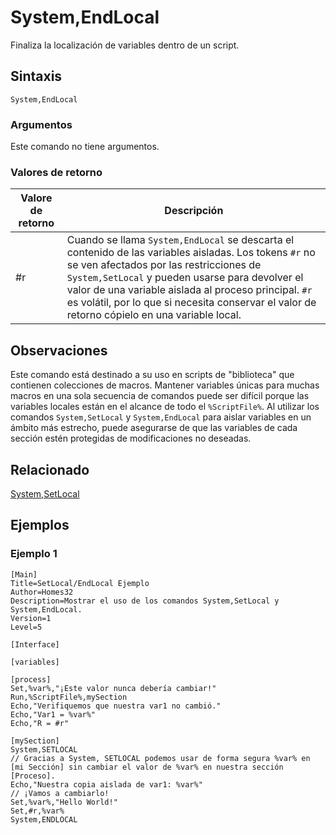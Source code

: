 # System,EndLocal

Finaliza la localización de variables dentro de un script.

## Sintaxis

```pebakery
System,EndLocal
```

### Argumentos

Este comando no tiene argumentos.

### Valores de retorno

| Valore de retorno | Descripción |
| --- | --- |
| #r | Cuando se llama `System,EndLocal` se descarta el contenido de las variables aisladas. Los tokens `#r` no se ven afectados por las restricciones de `System,SetLocal` y pueden usarse para devolver el valor de una variable aislada al proceso principal. `#r` es volátil, por lo que si necesita conservar el valor de retorno cópielo en una variable local. |

## Observaciones

Este comando está destinado a su uso en scripts de "biblioteca" que contienen colecciones de macros. Mantener variables únicas para muchas macros en una sola secuencia de comandos puede ser difícil porque las variables locales están en el alcance de todo el `%ScriptFile%`. Al utilizar los comandos `System,SetLocal` y `System,EndLocal` para aislar variables en un ámbito más estrecho, puede asegurarse de que las variables de cada sección estén protegidas de modificaciones no deseadas.

## Relacionado

[System,SetLocal](./SetLocal.md)

## Ejemplos

### Ejemplo 1

```pebakery
[Main]
Title=SetLocal/EndLocal Ejemplo
Author=Homes32
Description=Mostrar el uso de los comandos System,SetLocal y System,EndLocal.
Version=1
Level=5

[Interface]

[variables]

[process]
Set,%var%,"¡Este valor nunca debería cambiar!"
Run,%ScriptFile%,mySection
Echo,"Verifiquemos que nuestra var1 no cambió."
Echo,"Var1 = %var%"
Echo,"R = #r"

[mySection]
System,SETLOCAL
// Gracias a System, SETLOCAL podemos usar de forma segura %var% en [mi Sección] sin cambiar el valor de %var% en nuestra sección [Proceso].
Echo,"Nuestra copia aislada de var1: %var%"
// ¡Vamos a cambiarlo!
Set,%var%,"Hello World!"
Set,#r,%var%
System,ENDLOCAL
```
